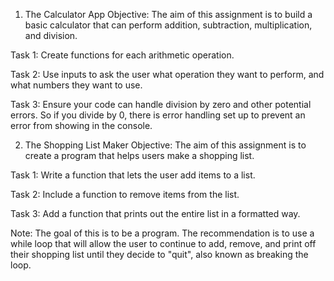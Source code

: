 1. The Calculator App
Objective: The aim of this assignment is to build a basic calculator that can perform addition, subtraction, multiplication, and division.

Task 1: Create functions for each arithmetic operation.

Task 2: Use inputs to ask the user what operation they want to perform, and what numbers they want to use.

Task 3: Ensure your code can handle division by zero and other potential errors. So if you divide by 0, there is error handling set up to prevent an error from showing in the console.

2. The Shopping List Maker
Objective: The aim of this assignment is to create a program that helps users make a shopping list.

Task 1: Write a function that lets the user add items to a list.

Task 2: Include a function to remove items from the list.

Task 3: Add a function that prints out the entire list in a formatted way.

Note: The goal of this is to be a program. The recommendation is to use a while loop that will allow the user to continue to add, remove, and print off their shopping list until they decide to "quit", also known as breaking the loop.